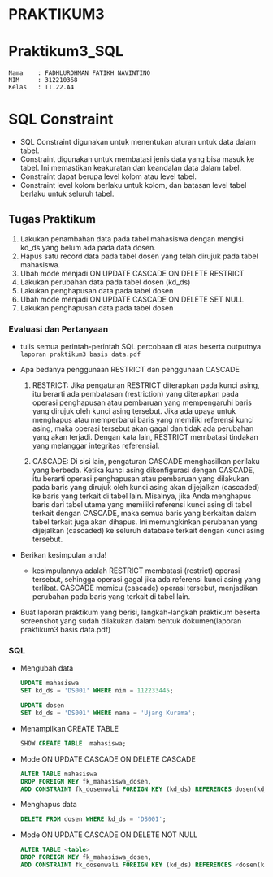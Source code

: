 # PRAKTIKUM3

# Praktikum3_SQL

```
Nama    : FADHLUROHMAN FATIKH NAVINTINO
NIM     : 312210368
Kelas   : TI.22.A4
```

# SQL Constraint

- SQL Constraint digunakan untuk menentukan aturan untuk data dalam tabel.
- Constraint digunakan untuk membatasi jenis data yang bisa masuk ke tabel. Ini memastikan keakuratan dan keandalan data dalam tabel.
- Constraint dapat berupa level kolom atau level tabel.
- Constraint level kolom berlaku untuk kolom, dan batasan level tabel berlaku untuk seluruh tabel.

## Tugas Praktikum

1. Lakukan penambahan data pada tabel mahasiswa dengan mengisi kd_ds yang belum ada pada data dosen.
2. Hapus satu record data pada tabel dosen yang telah dirujuk pada tabel mahasiswa.
3. Ubah mode menjadi ON UPDATE CASCADE ON DELETE RESTRICT
4. Lakukan perubahan data pada tabel dosen (kd_ds)
5. Lakukan penghapusan data pada tabel dosen
6. Ubah mode menjadi ON UPDATE CASCADE ON DELETE SET NULL
7. Lakukan penghapusan data pada tabel dosen

### Evaluasi dan Pertanyaan

- tulis semua perintah-perintah SQL percobaan di atas beserta outputnya `laporan praktikum3 basis data.pdf`
- Apa bedanya penggunaan RESTRICT dan penggunaan CASCADE

  1. RESTRICT: Jika pengaturan RESTRICT diterapkan pada kunci asing, itu berarti ada pembatasan (restriction) yang diterapkan pada operasi penghapusan atau pembaruan yang mempengaruhi baris yang dirujuk oleh kunci asing tersebut. Jika ada upaya untuk menghapus atau memperbarui baris yang memiliki referensi kunci asing, maka operasi tersebut akan gagal dan tidak ada perubahan yang akan terjadi. Dengan kata lain, RESTRICT membatasi tindakan yang melanggar integritas referensial.

  2. CASCADE: Di sisi lain, pengaturan CASCADE menghasilkan perilaku yang berbeda. Ketika kunci asing dikonfigurasi dengan CASCADE, itu berarti operasi penghapusan atau pembaruan yang dilakukan pada baris yang dirujuk oleh kunci asing akan dijejalkan (cascaded) ke baris yang terkait di tabel lain. Misalnya, jika Anda menghapus baris dari tabel utama yang memiliki referensi kunci asing di tabel terkait dengan CASCADE, maka semua baris yang berkaitan dalam tabel terkait juga akan dihapus. Ini memungkinkan perubahan yang dijejalkan (cascaded) ke seluruh database terkait dengan kunci asing tersebut.

- Berikan kesimpulan anda!
  - kesimpulannya adalah RESTRICT membatasi (restrict) operasi tersebut, sehingga operasi gagal jika ada referensi kunci asing yang terlibat. CASCADE memicu (cascade) operasi tersebut, menjadikan perubahan pada baris yang terkait di tabel lain.
- Buat laporan praktikum yang berisi, langkah-langkah praktikum beserta screenshot yang sudah dilakukan dalam bentuk dokumen(laporan praktikum3 basis data.pdf)

### SQL

- Mengubah data
  ```sql
  UPDATE mahasiswa
  SET kd_ds = 'DS001' WHERE nim = 112233445;
  ```
  ```sql
  UPDATE dosen
  SET kd_ds = 'DS001' WHERE nama = 'Ujang Kurama';
  ```
- Menampilkan CREATE TABLE
  ```sql
  SHOW CREATE TABLE  mahasiswa;
  ```
- Mode ON UPDATE CASCADE ON DELETE CASCADE
  ```sql
  ALTER TABLE mahasiswa
  DROP FOREIGN KEY fk_mahasiswa_dosen,
  ADD CONSTRAINT fk_dosenwali FOREIGN KEY (kd_ds) REFERENCES dosen(kd_ds) ON UPDATE CASCADE ON DELETE CASCADE;
  ```
- Menghapus data
  ```sql
  DELETE FROM dosen WHERE kd_ds = 'DS001';
  ```
- Mode ON UPDATE CASCADE ON DELETE NOT NULL
  ```sql
  ALTER TABLE <table>
  DROP FOREIGN KEY fk_mahasiswa_dosen,
  ADD CONSTRAINT fk_dosenwali FOREIGN KEY (kd_ds) REFERENCES <dosen(kd_ds)> ON UPDATE CASCADE ON DELETE NOT NULL;
  ```
